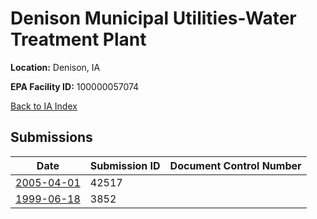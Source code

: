 # Denison Municipal Utilities-Water Treatment Plant

**Location:** Denison, IA

**EPA Facility ID:** 100000057074

[Back to IA Index](../../index.md)

## Submissions

| Date | Submission ID | Document Control Number |
|------|--------------|-------------------------|
| [2005-04-01](submissions/42517.md) | 42517 |  |
| [1999-06-18](submissions/3852.md) | 3852 |  |

